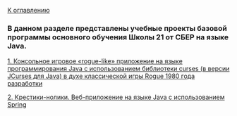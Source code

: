 [К оглавлению](../README.md)

### В данном разделе представлены учебные проекты базовой программы основного обучения Школы 21 от СБЕР на языке Java.

[1. Консольное игровое «rogue-like» приложение на языке программирования Java с использованием библиотеки curses (в версии JCurses для Java) в духе классической игры Rogue 1980 года разработки](./RogueLike/README.md)

[2. Крестики-нолики. Веб-приложение на языке Java с использованием Spring](./Tic_Tac_Toe/src/README.md)